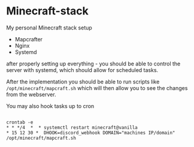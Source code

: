 # Minecraft-stack

My personal Minecraft stack setup


+ Mapcrafter
+ Nginx
+ Systemd

after properly setting up everything - you should be able to control the server with systemd, which should allow for scheduled tasks.

After the implementation you should be able to run scripts like
`/opt/minecraft/mapcraft.sh`
which will then allow you to see the changes from the webserver.

You may also hook tasks up to cron
```

crontab -e
* * */4  *  * systemctl restart minecraft@vanilla
* 15 12 30 *  DHOOK=discord_webhook DOMAIN="machines IP/domain" /opt/minecraft/mapcraft.sh
```
